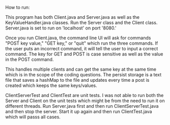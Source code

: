 How to run:

This program has both Client.java and Server.java as well as the KeyValueHandler.java classes. Run the Server class and the Client class. Server.java is set to run on 'localhost' on port '8080.' 

Once you run Client.java, the command line UI will ask for commands "POST key value," "GET key," or "quit" which run the three commands. If the user puts an incorrect command, it will tell the user to input a correct command. The key for GET and POST is case sensitive as well as the value in the POST command. 

This handles multiple clients and can get the same key at the same time which is in the scope of the coding questions. The persist storage is a text file that saves a hashMap to the file and updates every time a post is created which keeps the same keys/values.

ClientServerTest and ClientTest are unit tests. I was not able to run both the Server and Client on the unit tests which might be from the need to run it on different threads. Run Server.java first and then run ClientServerTest.java and then stop the server. Start it up again and then run ClientTest.java which will passs all cases. 

